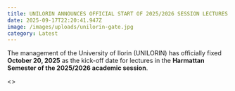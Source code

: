 ```yaml
---
title: UNILORIN ANNOUNCES OFFICIAL START OF 2025/2026 SESSION LECTURES
date: 2025-09-17T22:20:41.947Z
image: /images/uploads/unilorin-gate.jpg
category: Latest
---
```

The management of the University of Ilorin (UNILORIN) has officially fixed **October 20, 2025** as the kick-off date for lectures in the **Harmattan Semester of the 2025/2026 academic session**.

<>